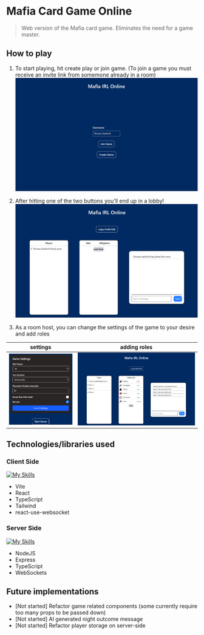 # Mafia Card Game Online

> Web version of the Mafia card game. Eliminates the need for a game master.

## How to play
1. To start playing, hit create play or join game. (To join a game you must receive an invite link from somemone already in a room)
![landing page](https://github.com/CrazyBuff/mafia-game-online/blob/main/images/landing-page.png "landing page")

2. After hitting one of the two buttons you'll end up in a lobby!
![lobby page](https://github.com/CrazyBuff/mafia-game-online/blob/main/images/lobby.png "lobby page")

3. As a room host, you can change the settings of the game to your desire and add roles

| settings | adding roles |
| --- | --- |
| ![settings](https://github.com/CrazyBuff/mafia-game-online/blob/main/images/settings.png "settings") | ![adding roles](https://github.com/CrazyBuff/mafia-game-online/blob/main/images/adding-roles.png "adding roles ") |

## Technologies/libraries used
### Client Side
[![My Skills](https://skillicons.dev/icons?i=vite,react,ts,tailwind)](https://skillicons.dev)
- Vite
- React
- TypeScript
- Tailwind
- react-use-websocket

### Server Side
[![My Skills](https://skillicons.dev/icons?i=nodejs,express,ts)](https://skillicons.dev)
- NodeJS
- Express
- TypeScript
- WebSockets

## Future implementations
- [Not started] Refactor game related components (some currently require too many props to be passed down)
- [Not started] AI generated night outcome message
- [Not started] Refactor player storage on server-side 
